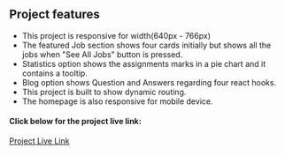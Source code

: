 ## Project features
* This project is responsive for width(640px - 766px)
* The featured Job section shows four cards initially but shows all the jobs when "See All Jobs" button is pressed.
* Statistics option shows the assignments marks in a pie chart and it contains a tooltip.
* Blog option shows Question and Answers regarding four react hooks.
* This project is built to show dynamic routing.
* The homepage is also responsive for mobile device.

#### Click below for the project live link:
[Project Live Link](https://arif-assignment-9.netlify.app/)
